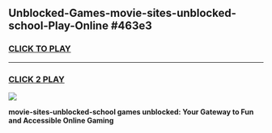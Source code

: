 
## Unblocked-Games-movie-sites-unblocked-school-Play-Online #463e3
<h3>
<a href="https://news.freeplayer.one?title=movie-sites-unblocked-school&ref=3">CLICK TO PLAY</a></h3>
<hr>

<h3>
<a href="https://news.freeplayer.one?title=movie-sites-unblocked-school&ref=3">CLICK 2 PLAY</a>
  
</h3>

<a href="https://news.freeplayer.one?title=movie-sites-unblocked-school&ref=3"><img src="https://clearcache.store/games.png"></a>


**movie-sites-unblocked-school games unblocked: Your Gateway to Fun and Accessible Online Gaming**
